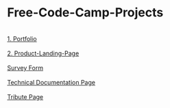 # Free-Code-Camp-Projects

<br>
<a href="https://friendly-pare-6c07a1.netlify.app/portfolio/">1. Portfolio</a>
<br> <br>
<a href="https://friendly-pare-6c07a1.netlify.app/product%20landing%20page/">2. Product-Landing-Page</a>
<br> <br>
<a href="https://friendly-pare-6c07a1.netlify.app/survey%20form/">Survey Form</a>
<br> <br>
<a href="https://friendly-pare-6c07a1.netlify.app/technical%20documentation%20page/">Technical Documentation Page</a>
<br> <br>
<a href="https://friendly-pare-6c07a1.netlify.app/tribute%20page/">Tribute Page</a>


